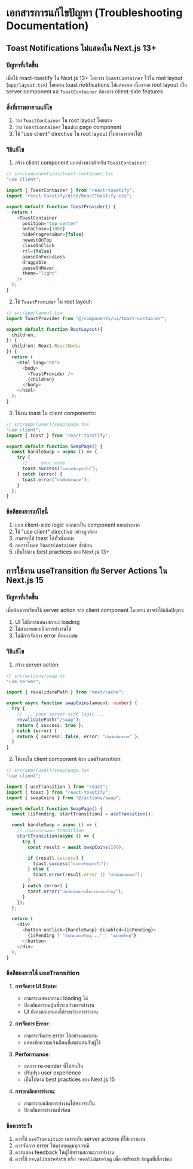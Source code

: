 # เอกสารการแก้ไขปัญหา (Troubleshooting Documentation)

## Toast Notifications ไม่แสดงใน Next.js 13+

### ปัญหาที่เกิดขึ้น

เมื่อใช้ react-toastify ใน Next.js 13+ โดยวาง `ToastContainer` ไว้ใน root layout (`app/layout.tsx`) โดยตรง toast notifications ไม่แสดงผล เนื่องจาก root layout เป็น server component แต่ `ToastContainer` ต้องการ client-side features

### สิ่งที่เราพยายามแก้ไข

1. วาง `ToastContainer` ใน root layout โดยตรง
2. วาง `ToastContainer` ในแต่ละ page component
3. ใช้ "use client" directive ใน root layout (ไม่สามารถทำได้)

### วิธีแก้ไข

1. สร้าง client component แยกต่างหากสำหรับ `ToastContainer`:

```typescript
// src/components/ui/toast-container.tsx
"use client";

import { ToastContainer } from "react-toastify";
import "react-toastify/dist/ReactToastify.css";

export default function ToastProvider() {
  return (
    <ToastContainer
      position="top-center"
      autoClose={3000}
      hideProgressBar={false}
      newestOnTop
      closeOnClick
      rtl={false}
      pauseOnFocusLoss
      draggable
      pauseOnHover
      theme="light"
    />
  );
}
```

2. ใช้ `ToastProvider` ใน root layout:

```typescript
// src/app/layout.tsx
import ToastProvider from "@/components/ui/toast-container";

export default function RootLayout({
  children,
}: {
  children: React.ReactNode;
}) {
  return (
    <html lang="en">
      <body>
        <ToastProvider />
        {children}
      </body>
    </html>
  );
}
```

3. ใช้งาน toast ใน client components:

```typescript
// src/app/(user)/swap/page.tsx
"use client";
import { toast } from "react-toastify";

export default function SwapPage() {
  const handleSwap = async () => {
    try {
      // ... your code ...
      toast.success("แลกเหรียญสำเร็จ");
    } catch (error) {
      toast.error("เกิดข้อผิดพลาด");
    }
  };
}
```

### ข้อดีของการแก้ไขนี้

1. แยก client-side logic ออกมาเป็น component แยกต่างหาก
2. ใช้ "use client" directive อย่างถูกต้อง
3. สามารถใช้ toast ได้ทั่วทั้งแอพ
4. ลดการโหลด `ToastContainer` ซ้ำซ้อน
5. เป็นไปตาม best practices ของ Next.js 13+

## การใช้งาน useTransition กับ Server Actions ใน Next.js 15

### ปัญหาที่เกิดขึ้น

เมื่อต้องการเรียกใช้ server action จาก client component โดยตรง อาจทำให้เกิดปัญหา:

1. UI ไม่มีการแสดงสถานะ loading
2. ไม่สามารถยกเลิกการทำงานได้
3. ไม่มีการจัดการ error ที่เหมาะสม

### วิธีแก้ไข

1. สร้าง server action:

```typescript
// src/actions/swap.ts
"use server";

import { revalidatePath } from "next/cache";

export async function swapCoins(amount: number) {
  try {
    // ... your server-side logic ...
    revalidatePath("/swap");
    return { success: true };
  } catch (error) {
    return { success: false, error: "เกิดข้อผิดพลาด" };
  }
}
```

2. ใช้งานใน client component ด้วย useTransition:

```typescript
// src/app/(user)/swap/page.tsx
"use client";

import { useTransition } from "react";
import { toast } from "react-toastify";
import { swapCoins } from "@/actions/swap";

export default function SwapPage() {
  const [isPending, startTransition] = useTransition();

  const handleSwap = async () => {
    // เริ่มการทำงานแบบ transition
    startTransition(async () => {
      try {
        const result = await swapCoins(100);

        if (result.success) {
          toast.success("แลกเหรียญสำเร็จ");
        } else {
          toast.error(result.error || "เกิดข้อผิดพลาด");
        }
      } catch (error) {
        toast.error("เกิดข้อผิดพลาดในการแลกเหรียญ");
      }
    });
  };

  return (
    <div>
      <button onClick={handleSwap} disabled={isPending}>
        {isPending ? "กำลังแลกเหรียญ..." : "แลกเหรียญ"}
      </button>
    </div>
  );
}
```

### ข้อดีของการใช้ useTransition

1. **การจัดการ UI State**:

   - สามารถแสดงสถานะ loading ได้
   - ป้องกันการกดปุ่มซ้ำระหว่างการทำงาน
   - UI ยังคงตอบสนองได้ระหว่างการทำงาน

2. **การจัดการ Error**:

   - สามารถจัดการ error ได้อย่างเหมาะสม
   - แสดงข้อความแจ้งเตือนที่เหมาะสมกับผู้ใช้

3. **Performance**:

   - ลดการ re-render ที่ไม่จำเป็น
   - ปรับปรุง user experience
   - เป็นไปตาม best practices ของ Next.js 15

4. **การยกเลิกการทำงาน**:
   - สามารถยกเลิกการทำงานได้หากจำเป็น
   - ป้องกันการทำงานซ้ำซ้อน

### ข้อควรระวัง

1. ควรใช้ `useTransition` เฉพาะกับ server actions ที่ใช้เวลานาน
2. ควรจัดการ error ให้ครอบคลุมทุกกรณี
3. ควรแสดง feedback ให้ผู้ใช้ทราบสถานะการทำงาน
4. ควรใช้ `revalidatePath` หรือ `revalidateTag` เพื่อ refresh ข้อมูลที่เกี่ยวข้อง
